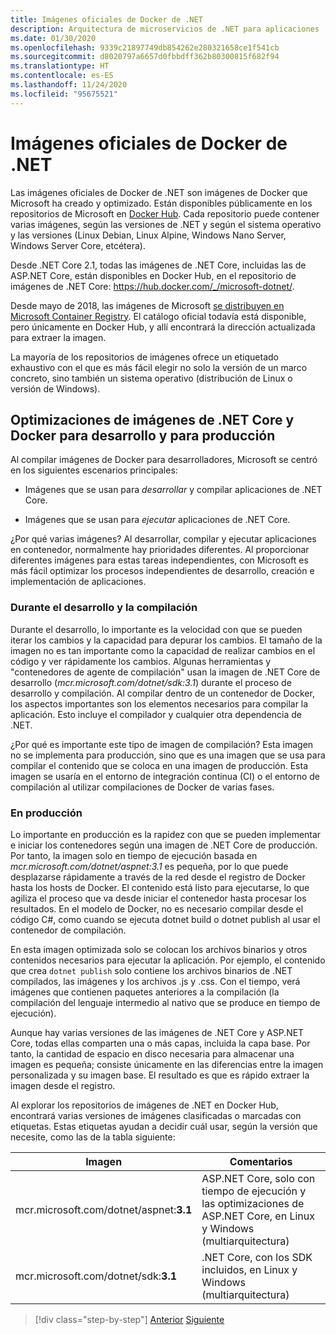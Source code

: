 ```yaml
---
title: Imágenes oficiales de Docker de .NET
description: Arquitectura de microservicios de .NET para aplicaciones .NET en contenedor | Imágenes de Docker de .NET oficiales
ms.date: 01/30/2020
ms.openlocfilehash: 9339c21897749db854262e280321658ce1f541cb
ms.sourcegitcommit: d8020797a6657d0fbbdff362b80300815f682f94
ms.translationtype: HT
ms.contentlocale: es-ES
ms.lasthandoff: 11/24/2020
ms.locfileid: "95675521"
---
```

# <a name="official-net-docker-images"></a>Imágenes oficiales de Docker de .NET

Las imágenes oficiales de Docker de .NET son imágenes de Docker que Microsoft ha creado y optimizado. Están disponibles públicamente en los repositorios de Microsoft en [Docker Hub](https://hub.docker.com/u/microsoft/). Cada repositorio puede contener varias imágenes, según las versiones de .NET y según el sistema operativo y las versiones (Linux Debian, Linux Alpine, Windows Nano Server, Windows Server Core, etcétera).

Desde .NET Core 2.1, todas las imágenes de .NET Core, incluidas las de ASP.NET Core, están disponibles en Docker Hub, en el repositorio de imágenes de .NET Core: <https://hub.docker.com/_/microsoft-dotnet/>.

Desde mayo de 2018, las imágenes de Microsoft [se distribuyen en Microsoft Container Registry](https://azure.microsoft.com/blog/microsoft-syndicates-container-catalog/). El catálogo oficial todavía está disponible, pero únicamente en Docker Hub, y allí encontrará la dirección actualizada para extraer la imagen.

La mayoría de los repositorios de imágenes ofrece un etiquetado exhaustivo con el que es más fácil elegir no solo la versión de un marco concreto, sino también un sistema operativo (distribución de Linux o versión de Windows).

## <a name="net-core-and-docker-image-optimizations-for-development-versus-production"></a>Optimizaciones de imágenes de .NET Core y Docker para desarrollo y para producción

Al compilar imágenes de Docker para desarrolladores, Microsoft se centró en los siguientes escenarios principales:

- Imágenes que se usan para *desarrollar* y compilar aplicaciones de .NET Core.

- Imágenes que se usan para *ejecutar* aplicaciones de .NET Core.

¿Por qué varias imágenes? Al desarrollar, compilar y ejecutar aplicaciones en contenedor, normalmente hay prioridades diferentes. Al proporcionar diferentes imágenes para estas tareas independientes, con Microsoft es más fácil optimizar los procesos independientes de desarrollo, creación e implementación de aplicaciones.

### <a name="during-development-and-build"></a>Durante el desarrollo y la compilación

Durante el desarrollo, lo importante es la velocidad con que se pueden iterar los cambios y la capacidad para depurar los cambios. El tamaño de la imagen no es tan importante como la capacidad de realizar cambios en el código y ver rápidamente los cambios. Algunas herramientas y "contenedores de agente de compilación" usan la imagen de .NET Core de desarrollo (*mcr.microsoft.com/dotnet/sdk:3.1*) durante el proceso de desarrollo y compilación. Al compilar dentro de un contenedor de Docker, los aspectos importantes son los elementos necesarios para compilar la aplicación. Esto incluye el compilador y cualquier otra dependencia de .NET.

¿Por qué es importante este tipo de imagen de compilación? Esta imagen no se implementa para producción, sino que es una imagen que se usa para compilar el contenido que se coloca en una imagen de producción. Esta imagen se usaría en el entorno de integración continua (CI) o el entorno de compilación al utilizar compilaciones de Docker de varias fases.

### <a name="in-production"></a>En producción

Lo importante en producción es la rapidez con que se pueden implementar e iniciar los contenedores según una imagen de .NET Core de producción. Por tanto, la imagen solo en tiempo de ejecución basada en *mcr.microsoft.com/dotnet/aspnet:3.1* es pequeña, por lo que puede desplazarse rápidamente a través de la red desde el registro de Docker hasta los hosts de Docker. El contenido está listo para ejecutarse, lo que agiliza el proceso que va desde iniciar el contenedor hasta procesar los resultados. En el modelo de Docker, no es necesario compilar desde el código C\#, como cuando se ejecuta dotnet build o dotnet publish al usar el contenedor de compilación.

En esta imagen optimizada solo se colocan los archivos binarios y otros contenidos necesarios para ejecutar la aplicación. Por ejemplo, el contenido que crea `dotnet publish` solo contiene los archivos binarios de .NET compilados, las imágenes y los archivos .js y .css. Con el tiempo, verá imágenes que contienen paquetes anteriores a la compilación (la compilación del lenguaje intermedio al nativo que se produce en tiempo de ejecución).

Aunque hay varias versiones de las imágenes de .NET Core y ASP.NET Core, todas ellas comparten una o más capas, incluida la capa base. Por tanto, la cantidad de espacio en disco necesaria para almacenar una imagen es pequeña; consiste únicamente en las diferencias entre la imagen personalizada y su imagen base. El resultado es que es rápido extraer la imagen desde el registro.

Al explorar los repositorios de imágenes de .NET en Docker Hub, encontrará varias versiones de imágenes clasificadas o marcadas con etiquetas. Estas etiquetas ayudan a decidir cuál usar, según la versión que necesite, como las de la tabla siguiente:

| Imagen | Comentarios |
|-------|----------|
| mcr.microsoft.com/dotnet/aspnet:**3.1** | ASP.NET Core, solo con tiempo de ejecución y las optimizaciones de ASP.NET Core, en Linux y Windows (multiarquitectura) |
| mcr.microsoft.com/dotnet/sdk:**3.1** | .NET Core, con los SDK incluidos, en Linux y Windows (multiarquitectura) |

> [!div class="step-by-step"]
> [Anterior](net-container-os-targets.md)
> [Siguiente](../architect-microservice-container-applications/index.md)
